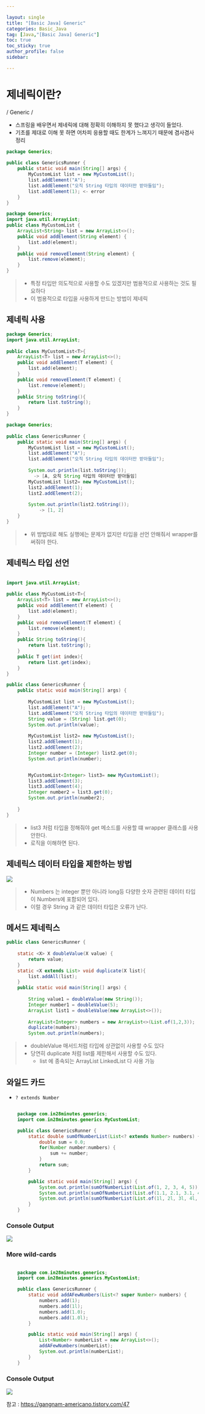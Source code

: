```yaml
---

layout: single
title: "[Basic Java] Generic"
categories: Basic_Java
tag: [Java,"[Basic Java] Generic"]
toc: true
toc_sticky: true
author_profile: false
sidebar:

---
```

# 제네릭이란?
/ Generic /

- 스프링을 배우면서 제네릭에 대해 정확히 이해하지 못 했다고 생각이 들었다.
- 기초를 제대로 이해 못 하면 어차피 응용할 때도 한계가 느껴지기 때문에 겸사겸사 정리

```java
package Generics;  
  
public class GenericsRunner {  
    public static void main(String[] args) {  
        MyCustomList list = new MyCustomList();  
        list.addElement("A");  
        list.addElement("오직 String 타입의 데이터만 받아들임");  
        list.addElement(1); <- error
    }  
}
```

```java
package Generics;  
import java.util.ArrayList;  
public class MyCustomList {  
    ArrayList<String> list = new ArrayList<>();  
    public void addElement(String element) {  
        list.add(element);  
    }  
    public void removeElement(String element) {  
        list.remove(element);  
    }  
}
```

>- 특정 타입만 의도적으로 사용할 수도 있겠지만 범용적으로 사용하는 것도 필요하다
>- 이 범용적으로 타입을 사용하게 만드는 방법이 제네릭

## 제네릭 사용

```java
package Generics;  
import java.util.ArrayList;  
  
public class MyCustomList<T>{  
    ArrayList<T> list = new ArrayList<>();  
    public void addElement(T element) {  
        list.add(element);  
    }  
    public void removeElement(T element) {  
        list.remove(element);  
    }  
    public String toString(){  
        return list.toString();  
    }  
}
```

```java
package Generics;  
  
public class GenericsRunner {  
    public static void main(String[] args) {  
        MyCustomList list = new MyCustomList();  
        list.addElement("A");  
        list.addElement("오직 String 타입의 데이터만 받아들임");  
  
        System.out.println(list.toString());  
		  -> [A, 오직 String 타입의 데이터만 받아들임]
        MyCustomList list2= new MyCustomList();  
        list2.addElement(1);  
        list2.addElement(2);  
  
        System.out.println(list2.toString());  
		    -> [1, 2]
    }  
}
```

>- 위 방법대로 해도 실행에는 문제가 없지만 타입을 선언 안해줘서 wrapper를 써줘야 한다.

## 제네릭스 타입 선언

```java

import java.util.ArrayList;  
  
public class MyCustomList<T>{  
    ArrayList<T> list = new ArrayList<>();  
    public void addElement(T element) {  
        list.add(element);  
    }  
    public void removeElement(T element) {  
        list.remove(element);  
    }  
    public String toString(){  
        return list.toString();  
    }  
    public T get(int index){  
        return list.get(index);  
    }  
}
```

```java
public class GenericsRunner {  
    public static void main(String[] args) {  
    
        MyCustomList list = new MyCustomList();  
        list.addElement("A");  
        list.addElement("오직 String 타입의 데이터만 받아들임");  
        String value = (String) list.get(0);  
        System.out.println(value);  
  
        MyCustomList list2= new MyCustomList();  
        list2.addElement(1);  
        list2.addElement(2);  
        Integer number = (Integer) list2.get(0);  
        System.out.println(number);  


        MyCustomList<Integer> list3= new MyCustomList();  
        list3.addElement(3);  
        list3.addElement(4);  
        Integer number2 = list3.get(0);  
        System.out.println(number2);  
  
    }  
}
```

>- list3 처럼 타입을 정해줘야 get 메소드를 사용할 떄 wrapper 클래스를 사용 안한다.
>- 로직을 이해하면 된다.

## 제네릭스 데이터 타입을 제한하는 방법

![](https://i.imgur.com/NF0r8ua.png)

>- Numbers 는 integer 뿐만 아니라 long등 다양한 숫자 관련된 데이터 타입이 Numbers에 포함되어 있다.
>- 이럴 경우 String 과 같은 데이터 타입은 오류가 난다.

## 메서드 제네릭스

```java
public class GenericsRunner {  
  
    static <X> X doubleValue(X value) {  
        return value;  
    }  
    static <X extends List> void duplicate(X list){  
        list.addAll(list);  
    }  
    public static void main(String[] args) {  
  
        String value1 = doubleValue(new String());  
        Integer number1 = doubleValue(5);  
        ArrayList list1 = doubleValue(new ArrayList<>());  
  
        ArrayList<Integer> numbers = new ArrayList<>(List.of(1,2,3));  
        duplicate(numbers);  
        System.out.println(numbers);
```

>- doubleValue 매서드처럼 타입에 상관없이 사용할 수도 있다
>- 당연히 duplicate 처럼 list를 제한해서 사용할 수도 있다.
>	- list 에 종속되는 ArrayList LinkedList 다 사용 가능


## 와일드 카드

-  `? extends Number`
 
```java

	package com.in28minutes.generics;
	import com.in28minutes.generics.MyCustomList;

	public class GenericsRunner {
		static double sumOfNumberList(List<? extends Number> numbers) {
			double sum = 0.0;			
			for(Number number:numbers) {
				sum += number;
			}
			return sum;
		}

		public static void main(String[] args) {
			System.out.println(sumOfNumberList(List.of(1, 2, 3, 4, 5)));
			System.out.println(sumOfNumberList(List.of(1.1, 2.1, 3.1, 4.1, 5.1)));
			System.out.println(sumOfNumberList(List.of(1l, 2l, 3l, 4l, 5l)));
		}
	}

```

### Console Output

![](https://i.imgur.com/fmlr60F.png)

### More wild-cards 

```java

	package com.in28minutes.generics;
	import com.in28minutes.generics.MyCustomList;

	public class GenericsRunner {
		static void addAFewNumbers(List<? super Number> numbers) {
			numbers.add(1);
			numbers.add(1l);
			numbers.add(1.0);			
			numbers.add(1.0l);
		}

		public static void main(String[] args) {
			List<Number> numberList = new ArrayList<>();
			addAFewNumbers(numberList);
			System.out.println(numberList);
		}
	}

```

### Console Output


![](https://i.imgur.com/UynfobT.png)




















참고 : https://gangnam-americano.tistory.com/47
